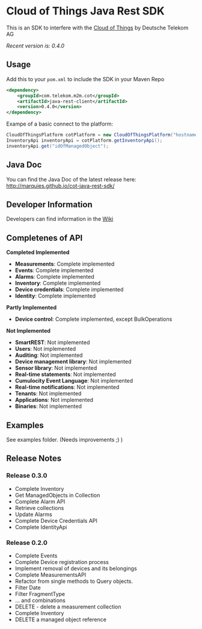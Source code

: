 # Cloud of Things Java Rest SDK

This is an SDK to interfere with the [Cloud of Things](https://m2m.telekom.com/our-offering/cloud-of-things/) by Deutsche Telekom AG

_Recent version is: 0.4.0_

## Usage

Add this to your `pom.xml` to include the SDK in your Maven Repo
```xml
<dependency>
    <groupId>com.telekom.m2m.cot</groupId>
    <artifactId>java-rest-client</artifactId>
    <version>0.4.0</version>
</dependency>
```

Exampe of a basic connect to the platform:
```java
CloudOfThingsPlatform cotPlatform = new CloudOfThingsPlatform("hostname", "tenant", "username", "password");
InventoryApi inventoryApi = cotPlatform.getInventoryApi();
inventoryApi.get("idOfManagedObject");
```

## Java Doc

You can find the Java Doc of the latest release here: http://marquies.github.io/cot-java-rest-sdk/

## Developer Information

Developers can find information in the [Wiki](https://github.com/marquies/cot-java-rest-sdk/wiki)

## Completenes of API

**Completed Implemented**
* **Measurements**: Complete implemented
* **Events**: Complete implemented
* **Alarms**: Complete implemented
* **Inventory**: Complete implemented
* **Device credentials**: Complete implemented
* **Identity**: Complete implemented

**Partly Implemented**
* **Device control**: Complete implemented, except BulkOperations

**Not Implemented**
* **SmartREST**: Not implemented
* **Users**: Not implemented
* **Auditing**: Not implemented
* **Device management library**: Not implemented
* **Sensor library**: Not implemented
* **Real-time statements**: Not implemented
* **Cumulocity Event Language**: Not implemented
* **Real-time notifications**: Not implemented
* **Tenants**: Not implemented
* **Applications**: Not implemented
* **Binaries**: Not implemented

## Examples

See examples folder. (Needs improvements ;) )

## Release Notes
### Release 0.3.0
* Complete Inventory
 * Get ManagedObjects in Collection
* Complete Alarm API
 * Retrieve collections
 * Update Alarms
* Complete Device Credentials API
* Complete IdentityApi

### Release 0.2.0
* Complete Events
* Complete Device registration process
* Implement removal of devices and its belongings
* Complete MeasurementsAPI
 * Refactor from single methods to Query objects. 
 * Filter Date
 * Filter FragmentType
 * ... and combinations
 * DELETE - delete a measurement collection
* Complete Inventory
 * DELETE a managed object reference
